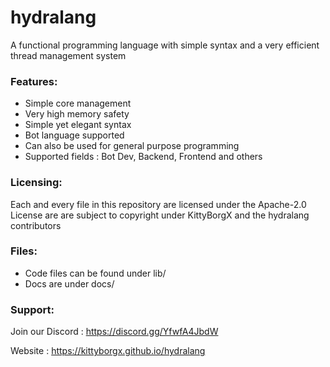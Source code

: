 # hydralang
A functional programming language with simple syntax and a very efficient thread management system

### Features: 
- Simple core management
- Very high memory safety 
- Simple yet elegant syntax
- Bot language supported
- Can also be used for general purpose programming
- Supported fields : Bot Dev, Backend, Frontend and others

### Licensing: 
Each and every file in this repository are licensed under the Apache-2.0 License are are subject to copyright under KittyBorgX and the hydralang contributors


### Files: 
- Code files can be found under lib/
- Docs are under docs/ 
 

### Support:

Join our Discord : https://discord.gg/YfwfA4JbdW

Website : https://kittyborgx.github.io/hydralang




